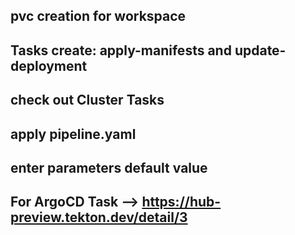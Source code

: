 ## pvc creation for workspace
## Tasks create: apply-manifests and update-deployment
## check out Cluster Tasks
## apply pipeline.yaml
## enter parameters default value

## For ArgoCD Task --> https://hub-preview.tekton.dev/detail/3